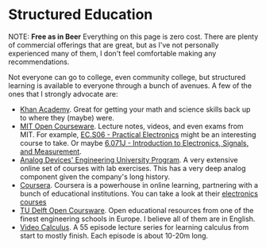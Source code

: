 # Structured Education

NOTE: **Free as in Beer** Everything on this page is zero cost. There
are plenty of commercial offerings that are great, but as I've not
personally experienced many of them, I don't feel comfortable making any
recommendations. 

Not everyone can go to college, even community college, but structured
learning is available to everyone through a bunch of avenues. A few of
the ones that I strongly advocate are:

* [Khan Academy](https://www.khanacademy.org/). Great for getting your
  math and science skills back up to where they (maybe) were.
* [MIT Open Courseware](https://ocw.mit.edu/). Lecture notes, videos,
  and even exams from MIT. For example, [EC.S06 - Practical
  Electronics](https://ocw.mit.edu/courses/ec-s06-practical-electronics-fall-2004/pages/calendar/)
  might be an interesting course to take. Or maybe [6.071J -
  Introduction to Electronics, Signals, and
  Measurement](https://ocw.mit.edu/courses/6-071j-introduction-to-electronics-signals-and-measurement-spring-2006/pages/syllabus/). 
* [Analog Devices' Engineering University
  Program](https://wiki.analog.com/university). A very extensive online
  set of courses with lab exercises. This has a very deep analog
  component given the company's long history.
* [Coursera](https://www.coursera.org). Coursera is a powerhouse in
  online learning, partnering with a bunch of educational institutions.
  You can take a look at their [electronics
  courses](https://www.coursera.org/search?query=electronics)
* [TU Delft Open Coursware](https://ocw.tudelft.nl/). Open educational
  resources from one of the finest engineering schools in Europe. I
  believe all of them are in English.
* [Video
  Calculus](https://online.math.uh.edu/HoustonACT/videocalculus/index.html).
  A 55 episode lecture series for learning calculus from start to mostly
  finish. Each episode is about 10-20m long.